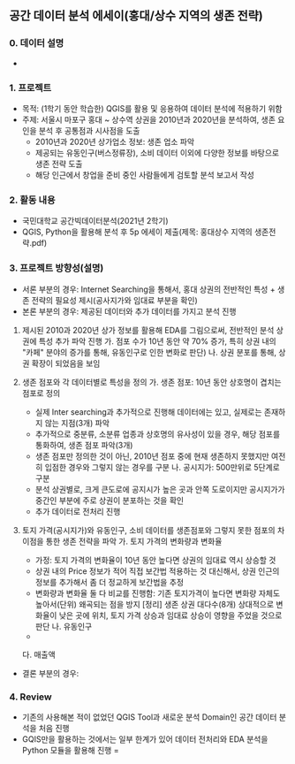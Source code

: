 ## 공간 데이터 분석 에세이(홍대/상수 지역의 생존 전략)

### 0. 데이터 설명
- 

### 1. 프로젝트
- 목적: (1학기 동안 학습한) QGIS를 활용 및 응용하여 데이터 분석에 적용하기 위함
- 주제: 서울시 마포구 홍대 ~ 상수역 상권을 2010년과 2020년을 분석하여, 생존 요인을 분석 후 공통점과 시사점을 도출  
  - 2010년과 2020년 상가업소 정보: 생존 업소 파악
  - 제공되는 유동인구(버스정류장), 소비 데이터 이외에 다양한 정보를 바탕으로 생존 전략 도출 
  - 해당 인근에서 창업을 준비 중인 사람들에게 검토할 분석 보고서 작성

### 2. 활동 내용 
- 국민대학교 공간빅데이터분석(2021년 2학기) 
- QGIS, Python을 활용해 분석 후 5p 에세이 제출(제목: 홍대상수 지역의 생존전략.pdf)

### 3. 프로젝트 방향성(설명)
- 서론 부분의 경우: Internet Searching을 통해서, 홍대 상권의 전반적인 특성 + 생존 전략의 필요성 제시(공사지가와 임대료 부분을 확인)
- 본론 부분의 경우: 제공된 데이터와 추가 데이터를 가지고 분석 진행
1) 제시된 2010과 2020년 상가 정보를 활용해 EDA를 그림으로써, 전반적인 분석 상권에 특성 추가 파악 진행
    가. 점포 수가 10년 동안 약 70% 증가, 특히 상권 내의 "카페" 분야의 증가를 통해, 유동인구로 인한 변화로 판단)
    나. 상권 분포를 통해, 상권 확장이 되었음을 보임
    
2) 생존 점포와 각 데이터별로 특성을 정의 
    가. 생존 점포: 10년 동안 상호명이 겹치는 점포로 정의 
    - 실제 Inter searching과 추가적으로 진행해 데이터에는 있고, 실제로는 존재하지 않는 지점(3개) 파악
    - 추가적으로 중분류, 소분류 업종과 상호명의 유사성이 있을 경우, 해당 점포를 통화하여, 생존 점포 파악(3개)
    - 생존 점포만 정의한 것이 아닌, 2010년 점포 중에 현재 생존하지 못했지만 여전히 입점한 경우와 그렇지 않는 경우를 구분
    나. 공시지가: 500만위로 5단계로 구분
    - 분석 상권별로, 크게 큰도로에 공지시가 높은 곳과 안쪽 도로이지만 공시지가가 중간인 부분에 주로 상권이 분포하는 것을 확인
    - 추가 데이터로 전처리 진행
    
 3) 토지 가격(공시지가)와 유동인구, 소비 데이터를 생존점포와 그렇지 못한 점포의 차이점을 통한 생존 전략을 파악
    가. 토지 가격의 변화량과 변화율
    - 가정: 토지 가격의 변화율이 10년 동안 높다면 상권의 임대료 역시 상승할 것
    - 상권 내의 Price 정보가 적어 직접 보간법 적용하는 것 대신해서, 상권 인근의 정보를 추가해서 좀 더 정교하게 보간법을 추정
    - 변화량과 변화율 둘 다 비교를 진행함: 기존 토지가격이 높다면 변화량 자체도 높아서(단위) 왜곡되는 점을 방지
    [정리] 생존 상권 대다수(8개) 상대적으로 변화율이 낮은 곳에 위치, 토지 가격 상승과 임대료 상승이 영향을 주었을 것으로 판단
    나. 유동인구
    - 
    다. 매출액
    
- 결론 부분의 경우: 

### 4. Review
- 기존의 사용해본 적이 없었던 QGIS Tool과 새로운 분석 Domain인 공간 데이터 분석을 처음 진행
- GQIS만을 활용하는 것에서는 일부 한계가 있어 데이터 전처리와 EDA 분석을 Python 모듈을 활용해 진행
= 
